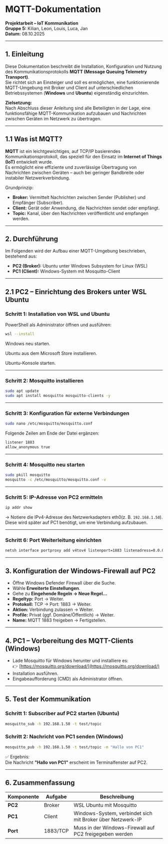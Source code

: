 # MQTT-Dokumentation

**Projektarbeit – IoT Kommunikation**  
**Gruppe 5:** Kilian, Leon, Louis, Luca, Jan  
**Datum:** 08.10.2025

---

## 1. Einleitung

Diese Dokumentation beschreibt die Installation, Konfiguration und Nutzung des Kommunikationsprotokolls **MQTT (Message Queuing Telemetry Transport)**.  
Sie richtet sich an Einsteiger und soll es ermöglichen, eine funktionierende MQTT-Umgebung mit Broker und Client auf unterschiedlichen Betriebssystemen (**Windows** und **Ubuntu**) eigenständig einzurichten.

**Zielsetzung:**  
Nach Abschluss dieser Anleitung sind alle Beteiligten in der Lage, eine funktionsfähige MQTT-Kommunikation aufzubauen und Nachrichten zwischen Geräten im Netzwerk zu übertragen.

---

## 1.1 Was ist MQTT?

**MQTT** ist ein leichtgewichtiges, auf TCP/IP basierendes Kommunikationsprotokoll, das speziell für den Einsatz im **Internet of Things (IoT)** entwickelt wurde.  
Es ermöglicht eine effiziente und zuverlässige Übertragung von Nachrichten zwischen Geräten – auch bei geringer Bandbreite oder instabiler Netzwerkverbindung.

Grundprinzip:
- **Broker:** Vermittelt Nachrichten zwischen Sender (Publisher) und Empfänger (Subscriber).
- **Client:** Gerät oder Anwendung, die Nachrichten sendet oder empfängt.
- **Topic:** Kanal, über den Nachrichten veröffentlicht und empfangen werden.

---

## 2. Durchführung

Im Folgenden wird der Aufbau einer MQTT-Umgebung beschrieben, bestehend aus:
- **PC2 (Broker):** Ubuntu unter Windows Subsystem for Linux (WSL)
- **PC1 (Client):** Windows-System mit Mosquitto-Client

---

## 2.1 PC2 – Einrichtung des Brokers unter WSL Ubuntu

### Schritt 1: Installation von WSL und Ubuntu

PowerShell als Administrator öffnen und ausführen:
```bash
wsl --install
```
Windows neu starten.

Ubuntu aus dem Microsoft Store installieren.

Ubuntu-Konsole starten.

---

### Schritt 2: Mosquitto installieren

```bash
sudo apt update
sudo apt install mosquitto mosquitto-clients -y
```

---

### Schritt 3: Konfiguration für externe Verbindungen

```bash
sudo nano /etc/mosquitto/mosquitto.conf
```

Folgende Zeilen am Ende der Datei ergänzen:

```bash
listener 1883
allow_anonymous true
```

---

### Schritt 4: Mosquitto neu starten

```bash
sudo pkill mosquitto
mosquitto -c /etc/mosquitto/mosquitto.conf -v
```

---

### Schritt 5: IP-Adresse von PC2 ermitteln

```bash
ip addr show
```

→ Notiere die IPv4-Adresse des Netzwerkadapters eth0(z. B. `192.168.1.50`).  
Diese wird später auf PC1 benötigt, um eine Verbindung aufzubauen.

---

### Schritt 6: Port Weiterleitung einrichten

```bash
netsh interface portproxy add v4tov4 listenport=1883 listenadress=0.0.0.0 connectport=1883 connectadress=<Notierte IP adresse aus Schritt 5>
```

---

## 3. Konfiguration der Windows-Firewall auf PC2

- Öffne Windows Defender Firewall über die Suche.
- Wähle **Erweiterte Einstellungen**.
- Gehe zu **Eingehende Regeln → Neue Regel…**
- **Regeltyp:** Port → Weiter.
- **Protokoll:** TCP → Port: 1883 → Weiter.
- **Aktion:** Verbindung zulassen → Weiter.
- **Profile:** Privat (ggf. Domäne/Öffentlich) → Weiter.
- **Name:** MQTT 1883 freigeben → Fertigstellen.

---

## 4. PC1 – Vorbereitung des MQTT-Clients (Windows)

- Lade Mosquitto für Windows herunter und installiere es:  
👉 [https://mosquitto.org/download/](https://mosquitto.org/download/)  
- Installation ausführen.
- Eingabeaufforderung (CMD) als Administrator öffnen.

---

## 5. Test der Kommunikation

### Schritt 1: Subscriber auf PC2 starten (Ubuntu)

```bash
mosquitto_sub -h 192.168.1.50 -t test/topic
```

### Schritt 2: Nachricht von PC1 senden (Windows)

```bash
mosquitto_pub -h 192.168.1.50 -t test/topic -m "Hallo von PC1"
```

✅ Ergebnis:  
Die Nachricht **"Hallo von PC1"** erscheint im Terminalfenster auf PC2.

---

## 6. Zusammenfassung

| Komponente | Aufgabe | Beschreibung |
|------------|--------|--------------|
| **PC2** | Broker | WSL Ubuntu mit Mosquitto |
| **PC1** | Client | Windows-System, verbindet sich mit Broker über Netzwerk-IP |
| **Port** | 1883/TCP | Muss in der Windows-Firewall auf PC2 freigegeben werden |

